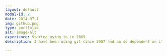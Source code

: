 ```yaml
---
layout: default
modal-id: 2
date: 2014-07-1
img: github.png
type: portfolio
alt: image-alt
experience: Started using in in 2009
description: I have been using git since 2007 and am so dependent on it that I have the motto, "if it is not tracked by git, it does not exist". Github is the perfect companion to git, allowing for multiple people to easily merge code via pull requests. I also heavily rely on github Issues as the perfect backlog for product development.

---
```

